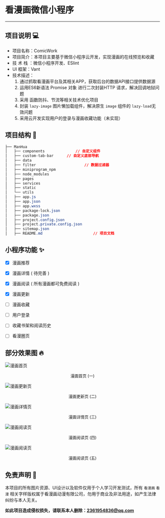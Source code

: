 # 看漫画微信小程序

***

## 项目说明 💻

- 项目名称：ComicWork
- 项目简介：本项目主要基于微信小程序云开发，实现漫画的在线预览和收藏
- 技 术 栈  ：微信小程序开发、ESlint
- UI    框架：Vant
- 技术描述：
  1. 通过抓取看漫画平台及其相关APP，获取后台的数据API接口提供数据源
  2. 运用ES6新语法 Promise 对象 进行二次封装HTTP 请求，解决回调地狱问题
  3. 采用 函数防抖、节流等相关技术优化项目
  4. 封装  `lazy-image` 图片懒加载组件，解决原生 `image` 组件的 `lazy-load`无效问题
  5. 采用云开发实现用户的登录与漫画收藏功能（未实现）



## 项目结构 🌲

```css
├── ManHua
│   ├── components				// 自定义组件
│   ├── custom-tab-bar  	// 自定义底部导航
│   ├── data
│   ├── filter						// 数据过滤器
│   ├── miniprogram_npm
│   ├── node_modules
│   ├── pages
│   ├── services
│   ├── static
│   └── utils
│   ├── app.js
│   ├── app.json
│   ├── app.wxss
│   ├── package-lock.json
│   ├── package.json
│   ├── project.config.json
│   ├── project.private.config.json
│   ├── sitemap.json
│   ├── README.md						// 项目文档

```



## 小程序功能 ✨

- [x] 漫画推荐
- [x] 漫画详情 ( 待完善 )
- [x] 漫画阅读 ( 所有漫画都可免费阅读 )
- [x] 漫画更新
- [ ] 漫画收藏
- [ ] 用户登录
- [ ] 收藏书架和阅读历史
- [ ] 看漫圈页



## 部分效果图 🔥

![漫画首页](https://gitee.com/shaodong-wu/blog-image/raw/master/2022-03-06/image-20220306021201143.webp)

<p style="font-size: 13px; text-align: center;">漫画首页 (一)</p>



![漫画更新页](https://gitee.com/shaodong-wu/blog-image/raw/master/2022-03-06/image-20220306021041243.webp)

<p style="font-size: 13px; text-align: center;">漫画更新页 (二)</p>



![漫画详情页](https://gitee.com/shaodong-wu/blog-image/raw/master/2022-03-06/image-20220306021325325.webp)

<p style="font-size: 13px; text-align: center;">漫画详情页 (三)</p>



![漫画阅读页](https://gitee.com/shaodong-wu/blog-image/raw/master/2022-03-06/image-20220306021458874.webp)

<p style="font-size: 13px; text-align: center;">漫画阅读页 (四)</p>



![漫画阅读页](https://gitee.com/shaodong-wu/blog-image/raw/master/2022-03-06/image-20220306021654482.webp)

<p style="font-size: 13px; text-align: center;">漫画阅读页 (五)</p>




## 免责声明 👊

本项目的所有图片资源、UI设计以及软件仅用于个人学习开发测试，所有 `看漫画` `看漫`  相关字样版权属于看漫画动漫有限公司，勿用于商业及非法用途，如产生法律纠纷与本人无关。

**如此项目造成侵权损失，请联系本人删除：2361954836@qq.com**